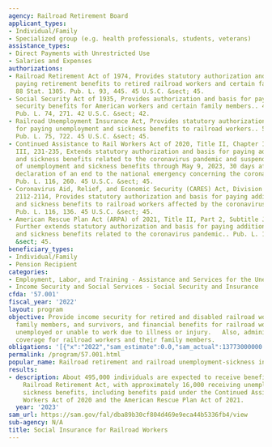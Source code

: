 ```yaml
---
agency: Railroad Retirement Board
applicant_types:
- Individual/Family
- Specialized group (e.g. health professionals, students, veterans)
assistance_types:
- Direct Payments with Unrestricted Use
- Salaries and Expenses
authorizations:
- Railroad Retirement Act of 1974, Provides statutory authorization and basis for
  paying retirement benefits to retired railroad workers and certain family members..
  88 Stat. 1305. Pub. L. 93, 445. 45 U.S.C. &sect; 45.
- Social Security Act of 1935, Provides authorization and basis for paying social
  security benefits for American workers and certain family members.. 49 Stat. 620.
  Pub. L. 74, 271. 42 U.S.C. &sect; 42.
- Railroad Unemployment Insurance Act, Provides statutory authorization and basis
  for paying unemployment and sickness benefits to railroad workers.. 52 Stat. 1094.
  Pub. L. 75, 722. 45 U.S.C. &sect; 45.
- Continued Assistance to Rail Workers Act of 2020, Title II, Chapter I, Subchapter
  III, 231-235, Extends statutory authorization and basis for paying additional unemployment
  and sickness benefits related to the coronavirus pandemic and suspended sequestration
  of unemployment and sickness benefits through May 9, 2023, 30 days after the Presidential
  declaration of an end to the national emergency concerning the coronavirus pandemic..
  Pub. L. 116, 260. 45 U.S.C. &sect; 45.
- Coronavirus Aid, Relief, and Economic Security (CARES) Act, Division A, Title II,
  2112-2114, Provides statutory authorization and basis for paying additional unemployment
  and sickness benefits to railroad workers affected by the coronavirus pandemic..
  Pub. L. 116, 136. 45 U.S.C. &sect; 45.
- American Rescue Plan Act (ARPA) of 2021, Title II, Part 2, Subtitle J, 2901-2904,
  Further extends statutory authorization and basis for paying additional unemployment
  and sickness benefits related to the coronavirus pandemic.. Pub. L. 117, 2. 45 U.S.C.
  &sect; 45.
beneficiary_types:
- Individual/Family
- Pension Recipient
categories:
- Employment, Labor, and Training - Assistance and Services for the Unemployed
- Income Security and Social Services - Social Security and Insurance
cfda: '57.001'
fiscal_year: '2022'
layout: program
objective: Provide income security for retired and disabled railroad workers, their
  family members, and survivors, and financial benefits for railroad workers who are
  unemployed or unable to work due to illness or injury.   Also, administer Medicare
  coverage for railroad workers and their family members.
obligations: '[{"x":"2022","sam_estimate":0.0,"sam_actual":13773000000.0,"usa_spending_actual":13552382629.76},{"x":"2023","sam_estimate":14351000000.0,"sam_actual":0.0,"usa_spending_actual":11721229101.52},{"x":"2024","sam_estimate":14809000000.0,"sam_actual":0.0,"usa_spending_actual":0.0}]'
permalink: /program/57.001.html
popular_name: Railroad retirement and railroad unemployment-sickness insurance programs.
results:
- description: About 495,000 individuals are expected to receive benefits under the
    Railroad Retirement Act, with approximately 16,000 receiving unemployment and
    sickness benefits, including benefits paid under the Continued Assistance to Rail
    Workers Act of 2020 and the American Rescue Plan Act of 2021.
  year: '2023'
sam_url: https://sam.gov/fal/dba89b30cf804d469e9eca44b5336fb4/view
sub-agency: N/A
title: Social Insurance for Railroad Workers
---
```

